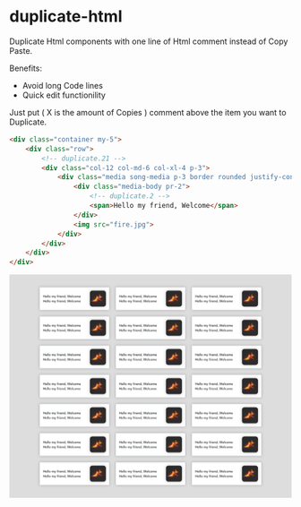 # duplicate-html
Duplicate Html components with one line of Html comment instead of Copy Paste.

Benefits:
* Avoid long Code lines
* Quick edit functionility

Just put <!-- duplicate.X --> ( X is the amount of Copies ) comment above the item you want to Duplicate.

```html
<div class="container my-5">
	<div class="row">
		<!-- duplicate.21 -->
		<div class="col-12 col-md-6 col-xl-4 p-3">
			<div class="media song-media p-3 border rounded justify-content-center align-items-center">
				<div class="media-body pr-2">
					<!-- duplicate.2 -->
					<span>Hello my friend, Welcome</span>
				</div>
				<img src="fire.jpg">
			</div>
		</div>
	</div>
</div>
```

![Screenshot](https://github.com/Enesklmc/duplicate-html/blob/master/duplicateHTMLscreenshot.png)
